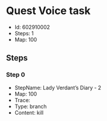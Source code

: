 # Quest Voice task

- Id: 602910002
- Steps: 1
- Map: 100

## Steps

### Step 0
- StepName:  Lady Verdant’s Diary - 2
- Map:  100
- Trace:  
- Type:  branch
- Content:  kill


